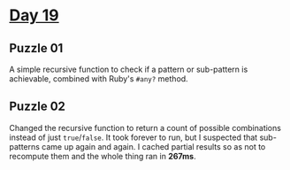 # [Day 19](https://adventofcode.com/2024/day/19)

## Puzzle 01

A simple recursive function to check if a pattern or sub-pattern is achievable,
combined with Ruby's `#any?` method.

## Puzzle 02

Changed the recursive function to return a count of possible combinations
instead of just `true`/`false`.  It took forever to run, but I suspected that
sub-patterns came up again and again.  I cached partial results so as not to
recompute them and the whole thing ran in **267ms**.
